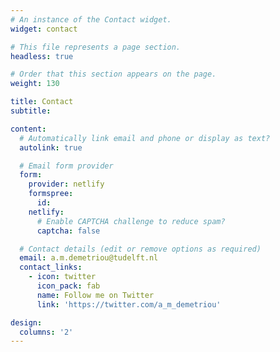```yaml
---
# An instance of the Contact widget.
widget: contact

# This file represents a page section.
headless: true

# Order that this section appears on the page.
weight: 130

title: Contact
subtitle:

content:
  # Automatically link email and phone or display as text?
  autolink: true

  # Email form provider
  form:
    provider: netlify
    formspree:
      id:
    netlify:
      # Enable CAPTCHA challenge to reduce spam?
      captcha: false

  # Contact details (edit or remove options as required)
  email: a.m.demetriou@tudelft.nl
  contact_links:
    - icon: twitter
      icon_pack: fab
      name: Follow me on Twitter
      link: 'https://twitter.com/a_m_demetriou'

design:
  columns: '2'
---
```

